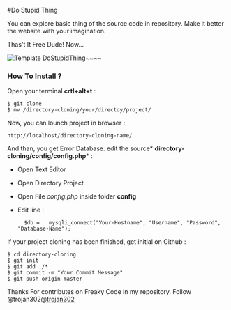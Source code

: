 #Do Stupid Thing

You can explore basic thing of the source code in repository. Make it better the website with your imagination.

Thas't It Free  Dude! Now...

![Template DoStupidThing](https://scontent-sit4-1.xx.fbcdn.net/v/t1.0-9/15241379_1888845928015410_4329073085525849888_n.jpg?oh=935c7ab41d91d71be3c68c899382c5d7&oe=58BD7526  "Template View")~~~~

### How To Install ?

Open your terminal  **crtl+alt+t** : 

	$ git clone 
	$ mv /directory-cloning/your/directoy/project/

Now, you can lounch project in browser :

	http://localhost/directory-cloning-name/
	
And than, you get Error Database. edit the source* **directory-cloning/config/config.php*** :

- Open Text Editor
- Open Directory Project
- Open File *config.php* inside folder **config**
- Edit line :
	
		$db = 	mysqli_connect("Your-Hostname", "Username", "Password", "Database-Name");
	
If your project cloning has been finished, get initial on Github :

	$ cd directory-cloning
	$ git init
	$ git add ./*
	$ git commit -m "Your Commit Message"
	$ git push origin master 

Thanks For contributes on Freaky Code in my repository. Follow @trojan302[@trojan302](https://github.com/trojan302) 